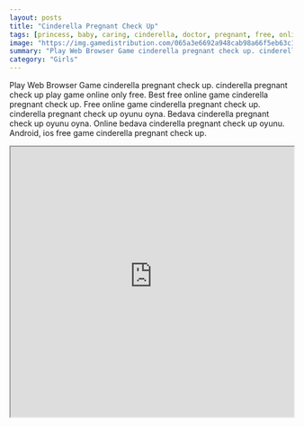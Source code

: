 ```yaml
---
layout: posts
title: "Cinderella Pregnant Check Up"
tags: [princess, baby, caring, cinderella, doctor, pregnant, free, online, games, oyna, game, free, games, play, play, games]
image: "https://img.gamedistribution.com/065a3e6692a948cab98a66f5eb63c19b.jpg"
summary: "Play Web Browser Game cinderella pregnant check up. cinderella pregnant check up play game online only free. Best free online game cinderella pregnant check up. Free online game cinderella pregnant check up. cinderella pregnant check up oyunu oyna. Bedava cinderella pregnant check up oyunu oyna. Online bedava cinderella pregnant check up oyunu. Android, ios free game cinderella pregnant check up."
category: "Girls"
---
```


Play Web Browser Game cinderella pregnant check up. cinderella pregnant check up play game online only free. Best free online game cinderella pregnant check up. Free online game cinderella pregnant check up. cinderella pregnant check up oyunu oyna. Bedava cinderella pregnant check up oyunu oyna. Online bedava cinderella pregnant check up oyunu. Android, ios free game cinderella pregnant check up.

<iframe width="100%" height="480px;" src="https://html5.gamedistribution.com/065a3e6692a948cab98a66f5eb63c19b/"></iframe>